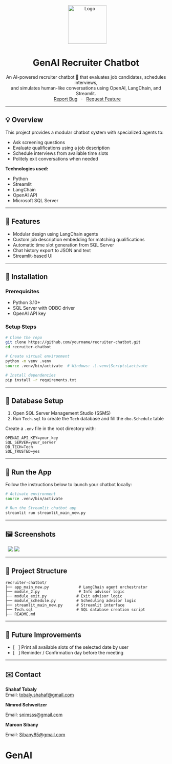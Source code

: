 <p align="center">
  <img src="https://upload.wikimedia.org/wikipedia/commons/c/c3/Python-logo-notext.svg" alt="Logo" width="120" height="120">
</p>
<h1 align="center">GenAI Recruiter Chatbot</h1>

<p align="center">An AI-powered recruiter chatbot 🤖 that evaluates job candidates, schedules interviews, <br>
and simulates human-like conversations using OpenAI, LangChain, and Streamlit.<br>
  <a href="https://github.com/yourname/GAI-Project/issues">Report Bug</a>
  ·
  <a href="https://github.com/yourname/GAI-Project/issues">Request Feature</a>
</p></p>

---

## 💡 Overview

This project provides a modular chatbot system with specialized agents to:

- Ask screening questions
- Evaluate qualifications using a job description
- Schedule interviews from available time slots
- Politely exit conversations when needed



**Technologies used:**

- Python
- Streamlit
- LangChain
- OpenAI API
- Microsoft SQL Server

---

## 🚀 Features

- Modular design using LangChain agents
- Custom job description embedding for matching qualifications
- Automatic time slot generation from SQL Server
- Chat history export to JSON and text
- Streamlit-based UI

---

## 🚧 Installation

### Prerequisites

- Python 3.10+
- SQL Server with ODBC driver
- OpenAI API key

### Setup Steps

```bash
# Clone the repo
git clone https://github.com/yourname/recruiter-chatbot.git
cd recruiter-chatbot

# Create virtual environment
python -m venv .venv
source .venv/bin/activate  # Windows: .\.venv\Scripts\activate

# Install dependencies
pip install -r requirements.txt
```

---

## 📂 Database Setup

1. Open SQL Server Management Studio (SSMS)
2. Run `Tech.sql` to create the `Tech` database and fill the `dbo.Schedule` table

Create a `.env` file in the root directory with:

```
OPENAI_API_KEY=your_key
SQL_SERVER=your_server
DB_TECH=Tech
SQL_TRUSTED=yes
```

---

## 📃 Run the App

Follow the instructions below to launch your chatbot locally:

```bash
# Activate environment
source .venv/bin/activate

# Run the Streamlit chatbot app
streamlit run streamlit_main_new.py
```

---

## 🖼️ Screenshots

<p float="left">
  <img src="https://github.com/Sibany/GAI-Project/blob/main/Screenshot_22.jpg"  width="400"/>
  <img src="https://github.com/Sibany/GAI-Project/blob/main/WhatsApp%20Video%202025-08-06%20at%2022.26.36.gif"  width="400"/>
</p>



---

## 📒 Project Structure

```
recruiter-chatbot/
├── app_main_new.py             # LangChain agent orchestrator
├── module_2.py                 # Info advisor logic
├── module_exit.py             # Exit advisor logic
├── module_schedule.py         # Scheduling advisor logic
├── streamlit_main_new.py      # Streamlit interface
├── Tech.sql                   # SQL database creation script
├── README.md
```

---

## 🔹 Future Improvements

- [   ] Print all available slots of the selected date by user
- [   ] Reminder / Confirmation day before the meeting

---

## ✉️ Contact

**Shahaf Tobaly**\
Email: [tobaly.shahaf@gmail.com](mailto\:tobaly.shahaf@gmail.com)

**Nimrod Schweitzer**

Email: [snimsss@gmail.com](mailto\:snimsss@gmail.com)

**Maroon Sibany**

Email: [Sibany85@gmail.com](mailto\:Sibany85@gmail.com)

# GenAI
